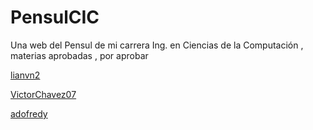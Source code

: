 # PensulCIC
Una web del Pensul de mi carrera Ing. en Ciencias de la Computación , materias aprobadas , por aprobar

[lianvn2](https://github.com/lianvn) 

[VictorChavez07](https://github.com/VictorChavez07/)

[adofredy](https://github.com/adofredy)